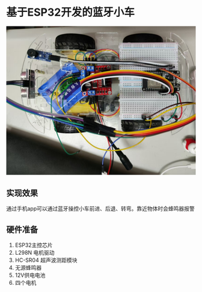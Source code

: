 # 基于ESP32开发的蓝牙小车

![Alt Text](https://github.com/lwmQAQ/smart_car/blob/main/car.jpg)

## 实现效果

通过手机app可以通过蓝牙操控小车前进、后退、转弯。靠近物体时会蜂鸣器报警

## 硬件准备

1. ESP32主控芯片
2. L298N 电机驱动
3. HC-SR04 超声波测距模块
4. 无源蜂鸣器
5. 12V供电电池
6. 四个电机

